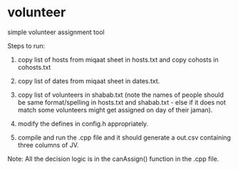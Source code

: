 # volunteer
simple volunteer assignment tool

Steps to run:
1) copy list of hosts from miqaat sheet in hosts.txt and copy cohosts in cohosts.txt

2) copy list of dates from miqaat sheet in dates.txt.

3) copy list of volunteers in shabab.txt (note the names of people should be same format/spelling in hosts.txt and shabab.txt - else if it does not match some volunteers might get assigned on day of their jaman).

4) modify the defines in config.h appropriately.

5) compile and run the .cpp file and it should generate a out.csv containing three columns of JV.


Note:
All the decision logic is in the canAssign() function in the .cpp file.
